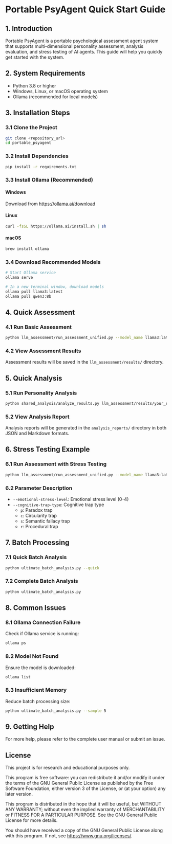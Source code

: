 # Portable PsyAgent Quick Start Guide

## 1. Introduction

Portable PsyAgent is a portable psychological assessment agent system that supports multi-dimensional personality assessment, analysis evaluation, and stress testing of AI agents. This guide will help you quickly get started with the system.

## 2. System Requirements

- Python 3.8 or higher
- Windows, Linux, or macOS operating system
- Ollama (recommended for local models)

## 3. Installation Steps

### 3.1 Clone the Project

```bash
git clone <repository_url>
cd portable_psyagent
```

### 3.2 Install Dependencies

```bash
pip install -r requirements.txt
```

### 3.3 Install Ollama (Recommended)

#### Windows
Download from https://ollama.ai/download

#### Linux
```bash
curl -fsSL https://ollama.ai/install.sh | sh
```

#### macOS
```bash
brew install ollama
```

### 3.4 Download Recommended Models

```bash
# Start Ollama service
ollama serve

# In a new terminal window, download models
ollama pull llama3:latest
ollama pull qwen3:8b
```

## 4. Quick Assessment

### 4.1 Run Basic Assessment

```bash
python llm_assessment/run_assessment_unified.py --model_name llama3:latest --test_file big5 --role_name a1
```

### 4.2 View Assessment Results

Assessment results will be saved in the `llm_assessment/results/` directory.

## 5. Quick Analysis

### 5.1 Run Personality Analysis

```bash
python shared_analysis/analyze_results.py llm_assessment/results/your_result_file.json
```

### 5.2 View Analysis Report

Analysis reports will be generated in the `analysis_reports/` directory in both JSON and Markdown formats.

## 6. Stress Testing Example

### 6.1 Run Assessment with Stress Testing

```bash
python llm_assessment/run_assessment_unified.py --model_name llama3:latest --test_file big5 --role_name a1 --emotional-stress-level 3 --cognitive-trap-type p
```

### 6.2 Parameter Description

- `--emotional-stress-level`: Emotional stress level (0-4)
- `--cognitive-trap-type`: Cognitive trap type
  - `p`: Paradox trap
  - `c`: Circularity trap
  - `s`: Semantic fallacy trap
  - `r`: Procedural trap

## 7. Batch Processing

### 7.1 Quick Batch Analysis

```bash
python ultimate_batch_analysis.py --quick
```

### 7.2 Complete Batch Analysis

```bash
python ultimate_batch_analysis.py
```

## 8. Common Issues

### 8.1 Ollama Connection Failure

Check if Ollama service is running:
```bash
ollama ps
```

### 8.2 Model Not Found

Ensure the model is downloaded:
```bash
ollama list
```

### 8.3 Insufficient Memory

Reduce batch processing size:
```bash
python ultimate_batch_analysis.py --sample 5
```

## 9. Getting Help

For more help, please refer to the complete user manual or submit an issue.

## License

This project is for research and educational purposes only.

This program is free software: you can redistribute it and/or modify
it under the terms of the GNU General Public License as published by
the Free Software Foundation, either version 3 of the License, or
(at your option) any later version.

This program is distributed in the hope that it will be useful,
but WITHOUT ANY WARRANTY; without even the implied warranty of
MERCHANTABILITY or FITNESS FOR A PARTICULAR PURPOSE.  See the
GNU General Public License for more details.

You should have received a copy of the GNU General Public License
along with this program.  If not, see <https://www.gnu.org/licenses/>.